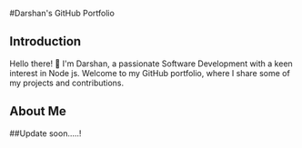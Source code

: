 #Darshan's GitHub Portfolio

## Introduction

Hello there! 👋 I'm Darshan, a passionate Software Development with a keen interest in Node js. Welcome to my GitHub portfolio, where I share some of my projects and contributions.

## About Me
##Update soon.....!
